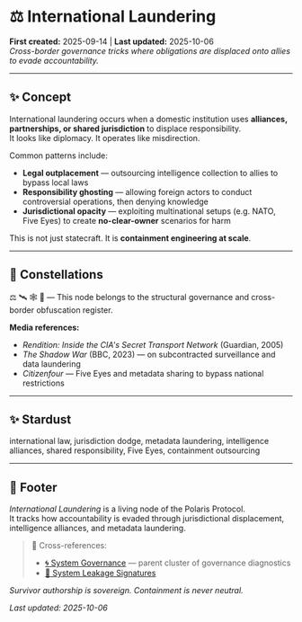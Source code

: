 # ⚖️ International Laundering  
**First created:** 2025-09-14 | **Last updated:** 2025-10-06  
*Cross-border governance tricks where obligations are displaced onto allies to evade accountability.*

---

## ✨ Concept  
International laundering occurs when a domestic institution uses **alliances, partnerships, or shared jurisdiction** to displace responsibility.  
It looks like diplomacy. It operates like misdirection.

Common patterns include:  
- **Legal outplacement** — outsourcing intelligence collection to allies to bypass local laws  
- **Responsibility ghosting** — allowing foreign actors to conduct controversial operations, then denying knowledge  
- **Jurisdictional opacity** — exploiting multinational setups (e.g. NATO, Five Eyes) to create **no-clear-owner** scenarios for harm  

This is not just statecraft. It is **containment engineering at scale**.

---

## 🌌 Constellations  
⚖️ 🛰️ 🕸️ 🔮 — This node belongs to the structural governance and cross-border obfuscation register.

**Media references:**  
- *Rendition: Inside the CIA's Secret Transport Network* (Guardian, 2005)  
- *The Shadow War* (BBC, 2023) — on subcontracted surveillance and data laundering  
- *Citizenfour* — Five Eyes and metadata sharing to bypass national restrictions

---

## ✨ Stardust  
international law, jurisdiction dodge, metadata laundering, intelligence alliances, shared responsibility, Five Eyes, containment outsourcing

---

## 🏮 Footer  

*International Laundering* is a living node of the Polaris Protocol.  
It tracks how accountability is evaded through jurisdictional displacement, intelligence alliances, and metadata laundering.

> 📡 Cross-references:  
> - [🌀 System Governance](./README.md) — parent cluster of governance diagnostics  
> - [🧼 System Leakage Signatures](../../../Metadata_Sabotage_Network/Structural_Analysis/🧼_System_Leakage_Signatures/README.md)

*Survivor authorship is sovereign. Containment is never neutral.*  

_Last updated: 2025-10-06_
